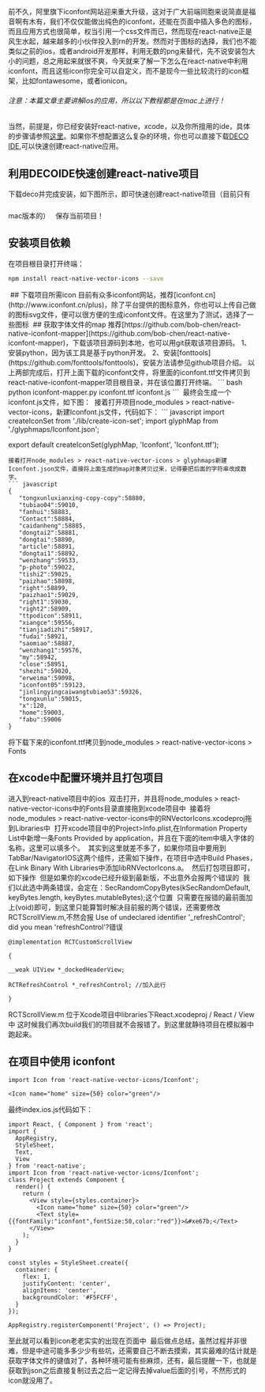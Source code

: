 前不久，阿里旗下iconfont网站迎来重大升级，这对于广大前端同胞来说简直是福音啊有木有，我们不仅仅能做出纯色的iconfont，还能在页面中插入多色的图标，而且应用方式也很简单，权当引用一个css文件而已，然而现在react-native正是风生水起，越来越多的小伙伴投入到rn的开发。然而对于图标的选择，我们也不能类似之前的ios，或者android开发那样，利用无数的png来替代，先不说安装包大小的问题，总之用起来就很不爽，今天就来了解一下怎么在react-native中利用iconfont，而且这些icon你完全可以自定义，而不是现今一些比较流行的icon框架，比如fontawesome，或者ionicon。
<!--more-->
###### 注意：本篇文章主要讲解ios的应用，所以以下教程都是在mac上进行！
当然，前提是，你已经安装好react-native，xcode，以及你所擅用的ide，具体的步骤请参照[这里](http://reactnative.cn/docs/0.39/getting-started.html#content)。如果你不想配置这么复杂的环境，你也可以直接下载[DECO IDE](https://www.decosoftware.com/),可以快速创建react-native应用。
## 利用DECOIDE快速创建react-native项目
下载deco并完成安装，如下图所示，即可快速创建react-native项目（目前只有mac版本的）
<img style="margin:20px 0;" src="/images/2016120601.png" alt="">
<img style="margin:0 0;" src="/images/2016120602.png" alt="">
保存当前项目！
## 安装项目依赖
在项目根目录打开终端：
``` bash
npm install react-native-vector-icons --save
```
<img style="margin:0 0;" src="/images/2016120603.png" alt="">
## 下载项目所需icon
目前有众多iconfont网站，推荐[iconfont.cn](http://www.iconfont.cn/plus)，除了平台提供的图标意外，你也可以上传自己做的图标svg文件，便可以很方便的生成iconfont文件。在这里为了测试，选择了一些图标
<img style="margin:0 0;" src="/images/2016120605.jpg" alt="">
## 获取字体文件的map
推荐[https://github.com/bob-chen/react-native-iconfont-mapper](https://github.com/bob-chen/react-native-iconfont-mapper)，下载该项目源码到本地，也可以用git获取该项目源码。
 1、安装python，因为该工具是基于python开发。
 2、安装[fonttools](https://github.com/fonttools/fonttools)，安装方法请参见github项目介绍。
 以上两部完成后，打开上面下载的iconfont文件，将里面的iconfont.ttf文件拷贝到react-native-iconfont-mapper项目根目录，并在该位置打开终端。
 ``` bash
 python iconfont-mapper.py iconfont.ttf iconfont.js
 ```
 <img style="margin:0 0;" src="/images/2016120606.png" alt="">
 最终会生成一个iconfont.js文件，如下图：
 <img style="margin:0 0;" src="/images/2016120607.png" alt="">
 接着打开项目node_modules > react-native-vector-icons，新建Iconfont.js文件，代码如下：
 ``` javascript
import createIconSet from './lib/create-icon-set';
import glyphMap from './glyphmaps/Iconfont.json';

export default createIconSet(glyphMap, 'Iconfont', 'Iconfont.ttf');
 ```
 接着打开node_modules > react-native-vector-icons > glyphmaps新建Iconfont.json文件，直接将上面生成的map对象拷贝过来，记得要把后面的字符串改成数字。
 ``` javascript
 {
    "tongxunluxianxing-copy-copy":58880,
    "tubiao04":59010,
    "fanhui":58883,
    "Contact":58884,
    "caidanheng":58885,
    "dongtai2":58881,
    "dongtai":58890,
    "article":58891,
    "dongtai1":58892,
    "wenzhang":59533,
    "p-photo":59022,
    "tishi2":59025,
    "paizhao":58898,
    "right":58899,
    "paizhao1":59029,
    "right1":59030,
    "right2":58909,
    "ttpodicon":58911,
    "xiangce":59556,
    "tianjiadizhi":58917,
    "fudai":58921,
    "saomiao":58887,
    "wenzhang1":59576,
    "my":58942,
    "close":58951,
    "shezhi":59020,
    "erweima":59098,
    "iconfont05":59123,
    "jinlingyingcaiwangtubiao53":59326,
    "tongxunlu":59015,
    "x":120,
    "home":59003,
    "fabu":59006
}
 ```
将下载下来的iconfont.ttf拷贝到node_modules > react-native-vector-icons > Fonts
<img style="margin:0 0;" src="/images/2016120608.png" alt="">
## 在xcode中配置环境并且打包项目
进入到react-native项目中的ios
 <img style="margin:0 0;" src="/images/2016120609.png" alt="">
 双击打开，并且将node_modules > react-native-vector-icons中的Fonts目录直接拖到xcode项目中
<img style="margin:0 0;" src="/images/2016120610.png" alt="">
 接着将node_modules > react-native-vector-icons中的RNVectorIcons.xcodeproj拖到Libraries中
 <img style="margin:0 0;" src="/images/2016120611.png" alt="">
 打开xcode项目中的Project>Info.plist,在Information Property List中新增一条Fonts Provided by application，并且在下面的item中填入字体的名称，这里可以填多个。
<img style="margin:0 0;" src="/images/2016120612.png" alt="">
其实到这里就差不多了，如果你项目中要用到TabBar/NavigatorIOS这两个组件，还需如下操作，在项目中选中Build Phases，在Link Binary With Libraries中添加libRNVectorIcons.a。
<img style="margin:0 0;" src="/images/2016120613.png" alt="">
然后打包项目即可，如下操作
<img style="margin:0 0;" src="/images/2016120614.png" alt="">
但是如果你的xcode已经升级到最新版，不出意外会报两个错误的
<img style="margin:0 0;" src="/images/2016120615.png" alt="">
我们以此选中两条错误，会定在：SecRandomCopyBytes(kSecRandomDefault, keyBytes.length, keyBytes.mutableBytes);这个位置
<img style="margin:0 0;" src="/images/2016120616.png" alt="">
只需要在报错的最前面加上(void)即可，到这里只能算暂时解决目前报的两个错误，还需要修改RCTScrollView.m,不然会报 Use of undeclared identifier '_refreshControl'; did you mean 'refreshControl'?错误
```
@implementation RCTCustomScrollView

{

__weak UIView *_dockedHeaderView;

RCTRefreshControl *_refreshControl; //加入此行

}
```
RCTScrollView.m 位于Xcode项目中libraries下React.xcodeproj / React / View 中 
这时候我们再次build我们的项目就不会报错了。到这里就静待项目在模拟器中跑起来。
<img style="margin:0 0;" src="/images/2016120617.png" alt="">
## 在项目中使用 iconfont
```
import Icon from 'react-native-vector-icons/Iconfont';

<Icon name="home" size={50} color="green"/>
```
最终index.ios.js代码如下：
```
import React, { Component } from 'react';
import {
  AppRegistry,
  StyleSheet,
  Text,
  View
} from 'react-native';
import Icon from 'react-native-vector-icons/Iconfont';
class Project extends Component {
  render() {
    return (
      <View style={styles.container}>
        <Icon name="home" size={50} color="green"/>
        <Text style={{fontFamily:"iconfont",fontSize:50,color:"red"}}>&#xe67b;</Text>
      </View>
    );
  }
}

const styles = StyleSheet.create({
  container: {
    flex: 1,
    justifyContent: 'center',
    alignItems: 'center',
    backgroundColor: '#F5FCFF',
  }
});

AppRegistry.registerComponent('Project', () => Project);
```
至此就可以看到icon老老实实的出现在页面中
<img style="margin:0 0;" src="/images/2016120618.png" alt="">
最后做点总结，虽然过程并非很难，但是中途可能多多少少有些坑，还需要自己不断去摸索，其实最难的估计就是获取字体文件的键值对了，各种环境可能有些麻烦，还有，最后提醒一下，也就是获取到json之后直接复制过去之后一定记得去掉value后面的引号，不然<Icon/>形式的icon就没用了。